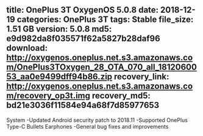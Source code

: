 title: OnePlus 3T OxygenOS 5.0.8
date: 2018-12-19
categories: OnePlus 3T
tags: Stable
file_size: 1.51 GB
version: 5.0.8
md5: e9d982da8f035571f62a5827b28daf96
download: http://oxygenos.oneplus.net.s3.amazonaws.com/OnePlus3TOxygen_28_OTA_070_all_1812060053_aa0e9499dff94b86.zip
recovery_link: http://oxygenos.oneplus.net.s3.amazonaws.com/recovery_op3t.img
recovery_md5: bd21e3036f11584e94a68f7d85977653 
---
System
-Updated Android security patch to 2018.11
-Supported OnePlus Type-C Bullets Earphones
-General bug fixes and improvements
